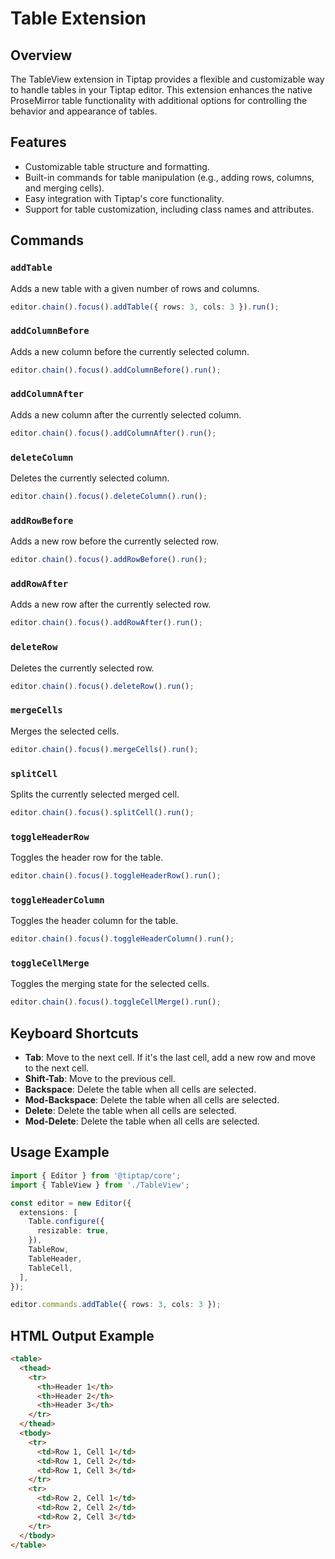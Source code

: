 # Table Extension

## Overview
The TableView extension in Tiptap provides a flexible and customizable way to handle tables in your Tiptap editor. This extension enhances the native ProseMirror table functionality with additional options for controlling the behavior and appearance of tables.

## Features
- Customizable table structure and formatting.
- Built-in commands for table manipulation (e.g., adding rows, columns, and merging cells).
- Easy integration with Tiptap's core functionality.
- Support for table customization, including class names and attributes.

## Commands

### `addTable`
Adds a new table with a given number of rows and columns.

```typescript
editor.chain().focus().addTable({ rows: 3, cols: 3 }).run();
```

### `addColumnBefore`
Adds a new column before the currently selected column.

```typescript
editor.chain().focus().addColumnBefore().run();
```

### `addColumnAfter`
Adds a new column after the currently selected column.

```typescript
editor.chain().focus().addColumnAfter().run();
```

### `deleteColumn`
Deletes the currently selected column.

```typescript
editor.chain().focus().deleteColumn().run();
```

### `addRowBefore`
Adds a new row before the currently selected row.

```typescript
editor.chain().focus().addRowBefore().run();
```

### `addRowAfter`
Adds a new row after the currently selected row.

```typescript
editor.chain().focus().addRowAfter().run();
```

### `deleteRow`
Deletes the currently selected row.

```typescript
editor.chain().focus().deleteRow().run();
```

### `mergeCells`
Merges the selected cells.

```typescript
editor.chain().focus().mergeCells().run();
```

### `splitCell`
Splits the currently selected merged cell.

```typescript
editor.chain().focus().splitCell().run();
```

### `toggleHeaderRow`
Toggles the header row for the table.

```typescript
editor.chain().focus().toggleHeaderRow().run();
```

### `toggleHeaderColumn`
Toggles the header column for the table.

```typescript
editor.chain().focus().toggleHeaderColumn().run();
```

### `toggleCellMerge`
Toggles the merging state for the selected cells.

```typescript
editor.chain().focus().toggleCellMerge().run();
```

## Keyboard Shortcuts
- **Tab**: Move to the next cell. If it's the last cell, add a new row and move to the next cell.
- **Shift-Tab**: Move to the previous cell.
- **Backspace**: Delete the table when all cells are selected.
- **Mod-Backspace**: Delete the table when all cells are selected.
- **Delete**: Delete the table when all cells are selected.
- **Mod-Delete**: Delete the table when all cells are selected.

## Usage Example
```typescript
import { Editor } from '@tiptap/core';
import { TableView } from './TableView';

const editor = new Editor({
  extensions: [
    Table.configure({
      resizable: true,
    }),
    TableRow,
    TableHeader,
    TableCell,
  ],
});

editor.commands.addTable({ rows: 3, cols: 3 });
```

## HTML Output Example
```html
<table>
  <thead>
    <tr>
      <th>Header 1</th>
      <th>Header 2</th>
      <th>Header 3</th>
    </tr>
  </thead>
  <tbody>
    <tr>
      <td>Row 1, Cell 1</td>
      <td>Row 1, Cell 2</td>
      <td>Row 1, Cell 3</td>
    </tr>
    <tr>
      <td>Row 2, Cell 1</td>
      <td>Row 2, Cell 2</td>
      <td>Row 2, Cell 3</td>
    </tr>
  </tbody>
</table>
```